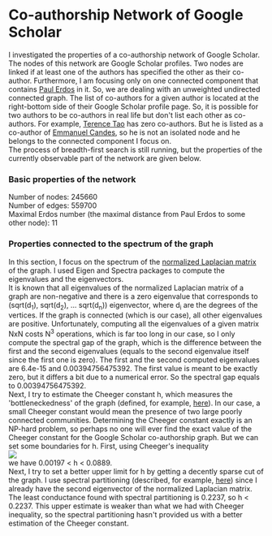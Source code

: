 # Co-authorship Network of Google Scholar
I investigated the properties of a co-authorship network of Google Scholar. The nodes of this network are Google Scholar profiles. Two nodes are linked if at least 
one of the authors has specified the other as their co-author. Furthermore, I am focusing only on one connected component that contains 
[Paul Erdos](https://scholar.google.com/citations?user=cVeVZ1YAAAAJ&hl=en) in it. So, we 
are dealing with an unweighted undirected connected graph. The list of co-authors for a given author is located at the right-bottom side of their Google Scholar 
profile page. So, it is possible for two authors to be co-authors in real life but don't list each other as co-authors. For example, 
[Terence Tao](https://scholar.google.com/citations?user=TFx_gLQAAAAJ&hl=en&oi=ao) has zero
co-authors. But he is listed as a co-author of [Emmanuel Candes](https://scholar.google.com/citations?user=nRQi4O8AAAAJ&hl=en&oi=sra), so he is not 
an isolated node and he belongs to the connected component I focus on. <br />
The process of breadth-first search is still running, but the properties of the currently observable part of the network are given below.

### Basic properties of the network
Number of nodes: 245660 <br />
Number of edges: 559700 <br />
Maximal Erdos number (the maximal distance from Paul Erdos to some other node): 11

### Properties connected to the spectrum of the graph
In this section, I focus on the spectrum of the [normalized Laplacian matrix](https://en.wikipedia.org/wiki/Laplacian_matrix#Symmetric_normalized_Laplacian) of the graph. I used Eigen and Spectra packages to compute the eigenvalues and the eigenvectors. <br />
It is known that all eigenvalues of the normalized Laplacian matrix of a graph are non-negative and there is a zero eigenvalue that corresponds to (sqrt(d<sub>1</sub>), sqrt(d<sub>2</sub>), ... sqrt(d<sub>n</sub>)) eigenvector, where d<sub>i</sub> are the degrees of the vertices. If the graph is connected (which is our case), all other eigenvalues are positive. Unfortunately, computing all the eigenvalues of a given matrix NxN costs 
N<sup>3</sup> operations, which is far too long in our case, so I only compute the spectral gap of the graph, which is the difference between the first and the 
second eigenvalues (equals to the second eigenvalue itself since the first one is zero). The first and the second computed eigenvalues are 6.4e-15 and 0.00394756475392. The first value is meant to be exactly zero, but it differs a bit due to a numerical error. So the spectral gap equals to 0.00394756475392. <br />
Next, I try to estimate the Cheeger constant h, which measures the 'bottleneckedness' of the graph (defined, for example, [here](https://orion.math.iastate.edu/butler/PDF/spectra_lecture_3.pdf)). In our case, a small Cheeger constant would mean the 
presence of two large poorly connected communities. Determining the Cheeger constant exactly is an NP-hard problem, so perhaps no one will ever find the exact value of the Cheeger constant for the Google Scholar co-authorship graph. But we can set some boundaries for h. First, using Cheeger's inequality <br />
<img src="https://latex.codecogs.com/gif.latex?\frac{\lambda_2}{2}\leq&space;h\leq\sqrt{2\lambda_2}" /> <br />
we have 0.00197 < h < 0.0889. <br />
Next, I try to set a better upper limit for h by getting a decently sparse cut of the graph. I use spectral partitioning (described, for example, [here](https://people.orie.cornell.edu/dpw/orie6334/Fall2016/lecture7.pdf)) since I already have the second eigenvector of the normalized Laplacian matrix. The least conductance found with spectral partitioning is 0.2237, so h < 0.2237. This upper estimate is weaker than what we had with Cheeger inequality, so the spectral partitioning hasn't provided us with a better estimation of the Cheeger constant.
